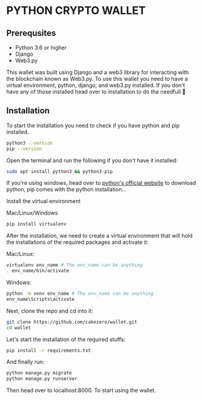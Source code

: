 # PYTHON CRYPTO WALLET
## Prerequsites
- Python 3.6 or higher
- Django
- Web3.py

This wallet was built using Django and a web3 library for interacting with the blockchain known as Web3.py. To use this wallet you need to have a virtual environment, python, django, and web3.py installed. If you don't have any of those installed head over to installation to do the needfull 🙂


## Installation
To start the installation you need to check if you have python and pip installed. 
```bash
python3 --version
pip --version
```
Open the terminal and run the following if you don't have it installed:
```bash
sudo apt install python3 && python3-pip
```

If you're using windows, head over to [python's official website](https://python.org/downloads) to download python, pip comes with the python installation...

Install the virtual environment

Mac/Linux/Windows
```bash
pip install virtualenv
```
After the installation, we need to create a virtual environment that will hold the installations of the required packages and activate it:

Mac/Linux:
```bash
virtualenv env_name # The env_name can be anything
. env_name/bin/activate
```
Windows:
```bash
python -m venv env_name # The env_name can be anything
env_name\Scripts\activate
```

Next, clone the repo and cd into it:
```bash
git clone https://github.com/cakezero/wallet.git
cd wallet
```

Let's start the installation of the required stuffs:
```bash
pip install -r requirements.txt
```

And finally run:
```bash
python manage.py migrate
python manage.py runserver
```
Then head over to localhost:8000. To start using the wallet.
